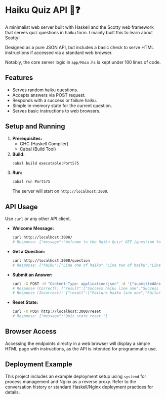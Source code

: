 # Haiku Quiz API 🌸❓

A minimalist web server built with Haskell and the Scotty web framework that serves quiz questions in haiku form. I mainly built this to learn about Scotty!

Designed as a pure JSON API, but includes a basic check to serve HTML instructions if accessed via a standard web browser.

Notably, the core server logic in `app/Main.hs` is kept under 100 lines of code.

## Features

*   Serves random haiku questions.
*   Accepts answers via POST request.
*   Responds with a success or failure haiku.
*   Simple in-memory state for the current question.
*   Serves basic instructions to web browsers.

## Setup and Running

1.  **Prerequisites:**
    *   GHC (Haskell Compiler)
    *   Cabal (Build Tool)
2.  **Build:**
    ```bash
    cabal build executable:Port575
    ```
3.  **Run:**
    ```bash
    cabal run Port575
    ```
    The server will start on `http://localhost:3000`.

## API Usage

Use `curl` or any other API client.

*   **Welcome Message:**
    ```bash
    curl http://localhost:3000/
    # Response: {"message":"Welcome to the Haiku Quiz! GET /question for a challenge."}
    ```
*   **Get a Question:**
    ```bash
    curl http://localhost:3000/question
    # Response: {"haiku":["Line one of haiku","Line two of haiku","Line three of haiku"]}
    ```
*   **Submit an Answer:**
    ```bash
    curl -X POST -H "Content-Type: application/json" -d '{"submittedAnswer": "YourGuess"}' http://localhost:3000/answer
    # Response (Correct): {"result":["Success haiku line one","Success haiku line two","Success haiku line three"]}
    # Response (Incorrect): {"result":["Failure haiku line one","Failure haiku line two","Failure haiku line three"]}
    ```
*   **Reset State:**
    ```bash
    curl -X POST http://localhost:3000/reset
    # Response: {"message":"Quiz state reset."}
    ```

## Browser Access

Accessing the endpoints directly in a web browser will display a simple HTML page with instructions, as the API is intended for programmatic use.

## Deployment Example

This project includes an example deployment setup using `systemd` for process management and Nginx as a reverse proxy. Refer to the conversation history or standard Haskell/Nginx deployment practices for details. 